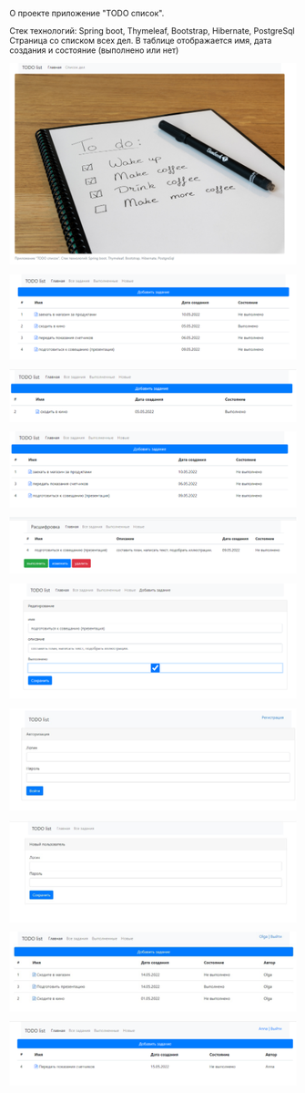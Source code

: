 О проекте
приложение "TODO список".

Стек технологий: Spring boot, Thymeleaf, Bootstrap, Hibernate, PostgreSql
Страница со списком всех дел. В таблице отображается имя, дата создания и состояние (выполнено или нет)

![img.png](img.png)

![img_1.png](img_1.png)

![img_2.png](img_2.png)

![img_3.png](img_3.png)

![img_4.png](img_4.png)

![img_5.png](img_5.png)

![img_6.jpg](img_6.jpg)

![img_7.jpg](img_7.jpg)

![img_9.jpg](img_9.jpg)

![img_8.jpg](img_8.png)
